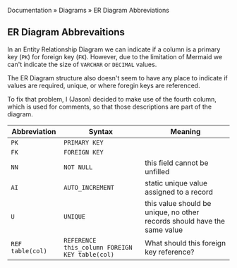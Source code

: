 Documentation &raquo; Diagrams &raquo; ER Diagram Abbreviations

## ER Diagram Abbrevaitions

In an Entity Relationship Diagram we can indicate if a column is a primary key (`PK`) for foreign key (`FK`). However, due to the limitation of Mermaid we can't indicate the size of `VARCHAR` or `DECIMAL` values.

The ER Diagram structure also doesn't seem to have any place to indicate if values are required, unique, or where foregin keys are referenced.

To fix that problem, I (Jason) decided to make use of the fourth column, which is used for comments, so that those descriptions are part of the diagram.

| Abbreviation | Syntax           | Meaning |
|--------------|------------------|---------|
| `PK`         | `PRIMARY KEY`    |  |
| `FK`         | `FOREIGN KEY`    |  |
| `NN`         | `NOT NULL`       | this field cannot be unfilled |
| `AI`         | `AUTO_INCREMENT` | static unique value assigned to a record |
| `U`          | `UNIQUE`         | this value should be unique, no other records should have the same value |
| `REF table(col)` | `REFERENCE this_column FOREIGN KEY table(col)` | What should this foreign key reference? |